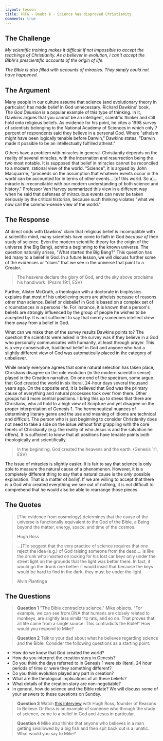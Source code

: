 ```yaml
---
layout: lesson
title: TRFG - Doubt 6 - Science has disproved Christianity
comments: true
---
```


## The Challenge

_My scientific training makes it difficult if not impossible to accept the teachings of Christianity. As a believer in evolution, I can't accept the Bible's prescientific accounts of the origin of life._

_The Bible is also filled with accounts of miracles. They simply could not have happened._

## The Argument

Many people in our culture assume that science (and evolutionary theory in particular) has made belief in God unnecessary. Richard Dawkins' book, _The God Delusion_ is a popular example of this type of thinking. In it, Dawkins argues that you cannot be an intelligent, scientific thinker and still hold onto religious beliefs. As evidence for his point, he cites a 1998 survey of scientists belonging to the National Academy of Sciences in which only 7 percent of respondents said they believe in a personal God. Where "atheism might have been logically tenable before Darwin," Dawkins states, "Darwin made it possible to be an intellectually fulfilled atheist."

Others have a problem with miracles in general. Christianity depends on the reality of several miracles, with the incarnation and resurrection being the two most notable. It is supposed that belief in miracles cannot be reconciled to a modern, rational view of the world. "Science", it is argued by John Macquarrie, "proceeds on the assumption that whatever events occur in the world can be accounted for in terms of other events... [of this world. So a]... miracle is irreconcilable with our modern understanding of both science and history." Professor Van Harvey summarized this view in a different way when he said that defenses of miraculous events can never be taken seriously by the critical historian, because such thinking violates "what we now call the common-sense view of the world."

## The Response

At direct odds with Dawkins' claim that religious belief is incompatible with a scientific mind, many scientists have come to faith in God _because of_ their study of science. Even the modern scientific theory for the origin of the universe (the Big Bang), admits a beginning to the known universe. The question naturally arises, "What started the Big Bang?" This question has led many to a belief in God. In a future lesson, we will discuss further some of the evidences or "clues" that we see in the universe that point to a Creator.

> The heavens declare the glory of God,
>    and the sky above proclaims his handiwork. (Psalm 19:1, ESV)

Further, Alister McGrath, a theologian with a doctorate in biophysics explains that most of his unbelieving peers are atheists because of reasons _other than_ science. Belief or disbelief in God is based on a complex set of circumstances in a persons life. For instance, it is known that a person's beliefs are strongly influenced by the group of people he wishes to be accepted by. It is not sufficient to say that merely someones intellect drew them away from a belief in God.

What can we make then of the survey results Dawkins points to? The question the scientists were asked in the survey was if they believe in a God who personally communicates with humanity, at least through prayer. This is a very conservative, traditional belief in God and anyone who had a slightly different view of God was automatically placed in the category of unbeliever.

While nearly everyone agrees that some natural selection has taken place, Christians disagree on the role evolution (in the modern scientific sense) played in the Creation narrative. On one end of the spectrum, some argue that God created the world in six literal, 24-hour days several thousand years ago. On the opposite end, it is believed that God was the primary cause of everything and natural processes took over from there. Other groups hold more central positions. I bring this up to stress that there are Christians, who all hold to a high view of Scripture and yet disagree on the proper interpretation of Genesis 1. The hermeneutical nuances of determining literary genre and the use and meaning of idioms are technical and difficult. The person who is just beginning to consider Christianity does not need to take a side on the issue without first grappling with the core tenets of Christianity (e.g. the reality of who Jesus is and the salvation he offers). It is sufficient to know that all positions have tenable points both theologically and scientifically.

> In the beginning, God created the heavens and the earth. (Genesis 1:1, ESV)

The issue of miracles is slightly easier. It is fair to say that science is only able to measure the natural cause of a phenomenon. However, it is a completely different thing to say that a natural cause is the _only_ possible explanation. That is a matter of _belief_. If we are willing to accept that there is a God who created everything we see out of nothing, it is not difficult to comprehend that he would also be able to rearrange those pieces.

## The Quotes

> [The evidence from cosmology] determines that the cause of the universe is functionally equivalent to the God of the Bible, a Being beyond the matter, energy, space, and time of the cosmos.
>
> Hugh Ross

> ...[T]o suggest that the very practice of science requires that one reject the idea (e.g.) of God raising someone from the dead.... is like the drunk who insisted on looking for his lost car keys only under the street light on the grounds that the light was better there. In fact, it would go the drunk one better: it would insist that because the keys would be hard to find in the dark, they must be under the light.
>
> Alvin Plantinga

## The Questions

> **Question 1** "The Bible contradicts science," Mike objects. "For example, we can see from DNA that humans are closely related to monkeys, are slightly less similar to rats, and so on. That proves that all life came from a single source. This contradicts the Bible!" How would you respond to Mike?

> **Question 2** Talk to your dad about what he believes regarding science and the Bible. Consider the following questions as a starting point:
- How do we know that God created the world?
- How do you interpret the creation story in Genesis?
- Do you think the days referred to in Genesis 1 were six literal, 24 hour periods of time or were they something different?
- Do you think evolution played any part in creation?
- What are the theological implications of all these beliefs?
- What details of the creation story are non-negotiable?
- In general, how do science and the Bible relate?
We will discuss some of your answers to these questions on Sunday.

> **Question 3** Watch [this interview](https://www.youtube.com/watch?v=h3yOkG6z228) with Hugh Ross, founder of Reasons to Believe. Dr Ross is an example of someone who through the study of science, came to a belief in God and Jesus in particular.

> **Question 4** Mike also thinks that anyone who believes in a man getting swallowed by a big fish and then spit back out is a lunatic. What would you say to Mike?
